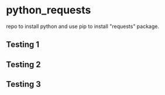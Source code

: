 # python_requests

repo to install python and use pip to install "requests" package.

## Testing 1
## Testing 2
## Testing 3
